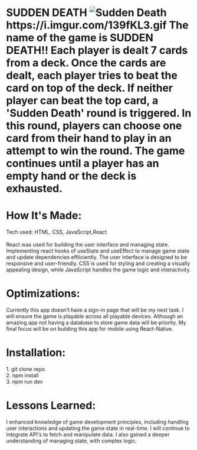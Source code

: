 <div id="header" >
 <h1  class="heading-element" dir="auto">SUDDEN DEATH
 <img src="https://i.imgur.com/cUDoOJ2.gif" alt="Sudden Death">https://i.imgur.com/139fKL3.gif
The name of the game is SUDDEN DEATH!! Each player is dealt 7 cards from a deck. Once the cards are dealt, each player tries to beat the card on top of the deck. If neither player can beat the top card, a 'Sudden Death' round is triggered. In this round, players can choose one card from their hand to play in an attempt to win the round. The game continues until a player has an empty hand or the deck is exhausted.
</div>

<div id="header" >
 <h1 class="heading-element" dir="auto">How It's Made:</h1>
 Tech used: HTML, CSS, JavaScript,React <br/><br/>
 React was used for building the user interface and managing state. Implementing react hooks of useState and useEffect to manage game state and update dependencies effiiciently. The user interface is designed to be responsive and user-friendly. CSS is used for styling and creating a visually appealing design, while JavaScript handles the game logic and interactivity.
</div>

<div id="header" >
 <h1 class="heading-element" dir="auto">Optimizations:</h1>
 Currently this app doesn't have a sign-in page that will be my next task. I will ensure the game is playable across all playable devices. Although an amazing app not having a database to store game data will be priority. My final focus will be on building this app for mobile using React-Native. 
</div>
<div id="header" >
 <h1 class="heading-element" dir="auto">Installation:</h1>
 1. git clone repo.<br/>
2. npm install<br/>
3. npm run dev
</div>

<div id="header">
 <h1 class="heading-element" dir="auto">Lessons Learned:</h1>
 I enhanced knowledge of game development principles, including handling user interactions and updating the game state in real-time. I will continue to integrate API's to fetch and manipulate data. I also gained a deeper understanding of managing state, with complex logic.
</div>
